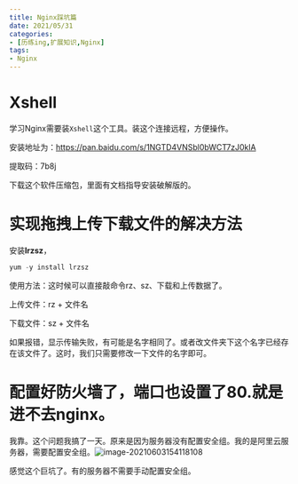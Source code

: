 ```yaml
---
title: Nginx踩坑篇
date: 2021/05/31
categories:
- [历练ing,扩展知识,Nginx]
tags:
- Nginx
---
```


# Xshell

学习Nginx需要装`Xshell`这个工具。装这个连接远程，方便操作。

安装地址为：https://pan.baidu.com/s/1NGTD4VNSbl0bWCT7zJ0klA

提取码：7b8j

下载这个软件压缩包，里面有文档指导安装破解版的。

# 实现拖拽上传下载文件的解决方法

安装**lrzsz**，

```js
yum -y install lrzsz
```

使用方法：这时候可以直接敲命令rz、sz、下载和上传数据了。

上传文件：rz + 文件名

下载文件：sz + 文件名

如果报错，显示传输失败，有可能是名字相同了。或者改文件夹下这个名字已经存在该文件了。这时，我们只需要修改一下文件的名字即可。

# 配置好防火墙了，端口也设置了80.就是进不去nginx。

我靠。这个问题我搞了一天。原来是因为服务器没有配置安全组。我的是阿里云服务器，需要配置安全组。![image-20210603154118108](E:\Lklyx.github.io\source\_posts\Growth-Diary\扩展知识\Nginx\Nginx\image-20210603154118108.png)

感觉这个巨坑了。有的服务器不需要手动配置安全组。
